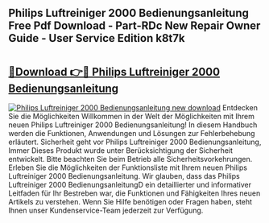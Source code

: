 ## Philips Luftreiniger 2000 Bedienungsanleitung Free Pdf Download - Part-RDc New Repair Owner Guide - User Service Edition k8t7k

# <h2><a href="http://df57y3.blite.top/?on=Philips+Luftreiniger+2000+Bedienungsanleitung">🔗Download 👉🔴 Philips Luftreiniger 2000 Bedienungsanleitung</a></h2>

[![Philips Luftreiniger 2000 Bedienungsanleitung new download](https://i.imgur.com/lujVjoI.png)](http://df57y3.blite.top/?on=Philips+Luftreiniger+2000+Bedienungsanleitung)
Entdecken Sie die Möglichkeiten Willkommen in der Welt der Möglichkeiten mit Ihrem neuen Philips Luftreiniger 2000 Bedienungsanleitung! In diesem Handbuch werden die Funktionen, Anwendungen und Lösungen zur Fehlerbehebung erläutert. Sicherheit geht vor Philips Luftreiniger 2000 Bedienungsanleitung, Immer Dieses Produkt wurde unter Berücksichtigung der Sicherheit entwickelt. Bitte beachten Sie beim Betrieb alle Sicherheitsvorkehrungen. Erleben Sie die Möglichkeiten der Funktionsliste mit Ihrem neuen Philips Luftreiniger 2000 Bedienungsanleitung. Wir glauben, dass das Philips Luftreiniger 2000 BedienungsanleitungD ein detaillierter und informativer Leitfaden für Ihr Bestreben war, die Funktionen und Fähigkeiten Ihres neuen Artikels zu verstehen. Wenn Sie Hilfe benötigen oder Fragen haben, steht Ihnen unser Kundenservice-Team jederzeit zur Verfügung.

